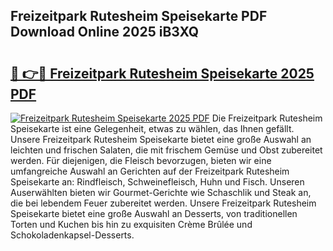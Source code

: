 ## Freizeitpark Rutesheim Speisekarte PDF Download Online 2025 iB3XQ

# <h2><a href="http://gc8er9h.nevu.top/?p=Freizeitpark+Rutesheim+Speisekarte">🔗 👉🔴 Freizeitpark Rutesheim Speisekarte 2025 PDF</a></h2>

[![Freizeitpark Rutesheim Speisekarte 2025 PDF](https://i.imgur.com/dBaPXMq.png)](http://gc8er9h.nevu.top/?p=Freizeitpark+Rutesheim+Speisekarte)
Die Freizeitpark Rutesheim Speisekarte ist eine Gelegenheit, etwas zu wählen, das Ihnen gefällt. Unsere Freizeitpark Rutesheim Speisekarte bietet eine große Auswahl an leichten und frischen Salaten, die mit frischem Gemüse und Obst zubereitet werden. Für diejenigen, die Fleisch bevorzugen, bieten wir eine umfangreiche Auswahl an Gerichten auf der Freizeitpark Rutesheim Speisekarte an: Rindfleisch, Schweinefleisch, Huhn und Fisch. Unseren Auserwählten bieten wir Gourmet-Gerichte wie Schaschlik und Steak an, die bei lebendem Feuer zubereitet werden. Unsere Freizeitpark Rutesheim Speisekarte bietet eine große Auswahl an Desserts, von traditionellen Torten und Kuchen bis hin zu exquisiten Crème Brûlée und Schokoladenkapsel-Desserts.
